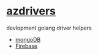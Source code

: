 # [azdrivers](https://github.com/revzim/azdrivers)
devlopment golang driver helpers

- [mongoDB](https://www.mongodb.com/)
- [Firebase](https://firebase.google.com/)
